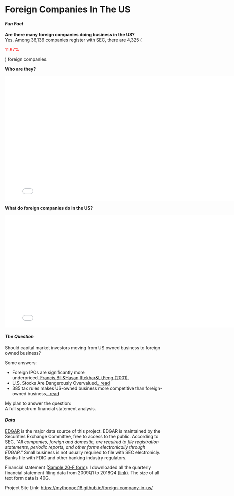 # Foreign Companies In The US

<h4> <i> Fun Fact </i> </h4>
<b> Are there many foreign companies doing business in the US? </b> <br>
  Yes. Among 36,136 companies register with SEC, there are 4,325 (<p style="color:red;">11.97%</p>) foreign companies.

<b> Who are they? </b>
<iframe width="800" height="400" frameborder="0" scrolling="no" src="//plot.ly/~mythopoet/6.embed"></iframe>


<b> What do foreign companies do in the US? </b>
<iframe width="800" height="360" frameborder="0" scrolling="no" src="//plot.ly/~mythopoet/8.embed"></iframe>


<h4> <i>The Question</i> </h4>
Should capital market investors moving from US owned business to foreign owned business?


Some answers:<br>
  <ul type="disc">
  <li>Foreign IPOs are significantly more underpriced..<a href="https://www.researchgate.net/publication/229521875_Underpricing_of_Foreign_and_Domestic_IPOs_in_the_US_Market_Empirical_Evidence">Francis,Bill&Hasan,Iftekhar&Li,Feng.(2001).</a></li>
  
  <li>U.S. Stocks Are Dangerously Overvalued<a href="https://www.forbes.com/sites/jamesberman/2018/10/04/time-to-buy-the-emerging-markets/#2371a35960c2">...read</a></li>
  
  <li>385 tax rules makes US-owned business more competitive than foreign-owned business<a href="https://www.brookings.edu/blog/up-front/2017/08/10/the-385-tax-rules-make-american-businesses-more-competitive-treasury-should-keep-them/">...read</a></li>
  </ul>
  

My plan to answer the question:<br>
  A full spectrum financial statement analysis. 

<h4> <i> Data</i> </h4>

<a href="https://www.sec.gov/edgar/searchedgar/companysearch.html">EDGAR</a> is the major data source of this project. EDGAR is maintained by the Securities Exchange Committee, free to access to the public. According to SEC,<i> "All companies, foreign and domestic, are required to file registration statements, periodic reports, and other forms electronically through EDGAR."</i> Small business is not usually required to file with SEC electronicly. Banks file with FDIC and other banking industry regulators. 


Financial statement (<a href="https://www.sec.gov/Archives/edgar/data/1639920/000156459019002688/ck0001639920-20f_20181231.htm#ITEM_8_INFORMATION_FINANCIAL">Sample 20-F form</a>): I downloaded all the quarterly financial statement filing data from 2009Q1 to 2018Q4 (<a href="https:https://www.sec.gov/dera/data/financial-statement-data-sets.html">link</a>). The size of all text form data is 40G.

Project Site Link: https://mythopoet18.github.io/foreign-company-in-us/

